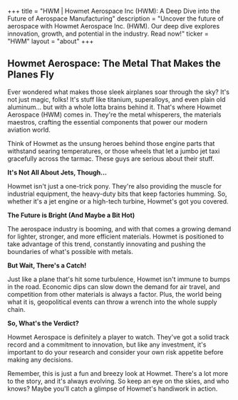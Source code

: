 +++
title = "HWM |  Howmet Aerospace Inc (HWM): A Deep Dive into the Future of Aerospace Manufacturing"
description = "Uncover the future of aerospace with Howmet Aerospace Inc. (HWM). Our deep dive explores innovation, growth, and potential in the industry. Read now!"
ticker = "HWM"
layout = "about"
+++

        


##  Howmet Aerospace:  The Metal That Makes the Planes Fly

Ever wondered what makes those sleek airplanes soar through the sky?  It's not just magic, folks!  It's stuff like titanium, superalloys, and even plain old aluminum... but with a whole lotta brains behind it.  That's where Howmet Aerospace (HWM) comes in.  They're the metal whisperers, the materials maestros, crafting the essential components that power our modern aviation world.

Think of Howmet as the unsung heroes behind those engine parts that withstand searing temperatures, or those wheels that let a jumbo jet taxi gracefully across the tarmac.  These guys are serious about their stuff. 

**It's Not All About Jets, Though...**

Howmet isn't just a one-trick pony.  They're also providing the muscle for industrial equipment, the heavy-duty bits that keep factories humming.  So, whether it's a jet engine or a high-tech turbine, Howmet's got you covered.

**The Future is Bright (And Maybe a Bit Hot)**

The aerospace industry is booming, and with that comes a growing demand for lighter, stronger, and more efficient materials.  Howmet is positioned to take advantage of this trend,  constantly innovating and pushing the boundaries of what's possible with metals.

**But Wait, There's a Catch!**

Just like a plane that's hit some turbulence, Howmet isn't immune to bumps in the road.  Economic dips can slow down the demand for air travel, and competition from other materials is always a factor.  Plus, the world being what it is, geopolitical events can throw a wrench into the whole supply chain.

**So, What's the Verdict?**

Howmet Aerospace is definitely a player to watch.  They've got a solid track record and a commitment to innovation, but like any investment, it's important to do your research and consider your own risk appetite before making any decisions. 

Remember, this is just a fun and breezy look at Howmet.  There's a lot more to the story, and it's always evolving.  So keep an eye on the skies, and who knows?  Maybe you'll catch a glimpse of Howmet's handiwork in action.

        